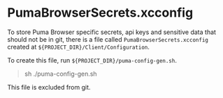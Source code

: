 # PumaBrowserSecrets.xcconfig

To store Puma Browser specific secrets, api keys and sensitive data that should not be in git,
there is a file called `PumaBrowserSecrets.xcconfig` created at `${PROJECT_DIR}/Client/Configuration`.

To create this file, run `${PROJECT_DIR}/puma-config-gen.sh`.

> sh ./puma-config-gen.sh

This file is excluded from git. 
